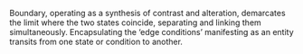 
Boundary, operating as a synthesis of contrast and alteration, demarcates the limit where the two states coincide, separating and linking them simultaneously. Encapsulating the ‘edge conditions’ manifesting as an entity transits from one state or condition to another.

